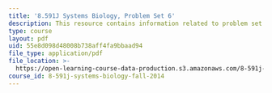 ```yaml
---
title: '8.591J Systems Biology, Problem Set 6'
description: This resource contains information related to problem set 6.
type: course
layout: pdf
uid: 55e8d098d48008b738aff4fa9bbaad94
file_type: application/pdf
file_location: >-
  https://open-learning-course-data-production.s3.amazonaws.com/8-591j-systems-biology-fall-2014/55e8d098d48008b738aff4fa9bbaad94_MIT8_591JF14_ProblemSet6.pdf
course_id: 8-591j-systems-biology-fall-2014
---
```

